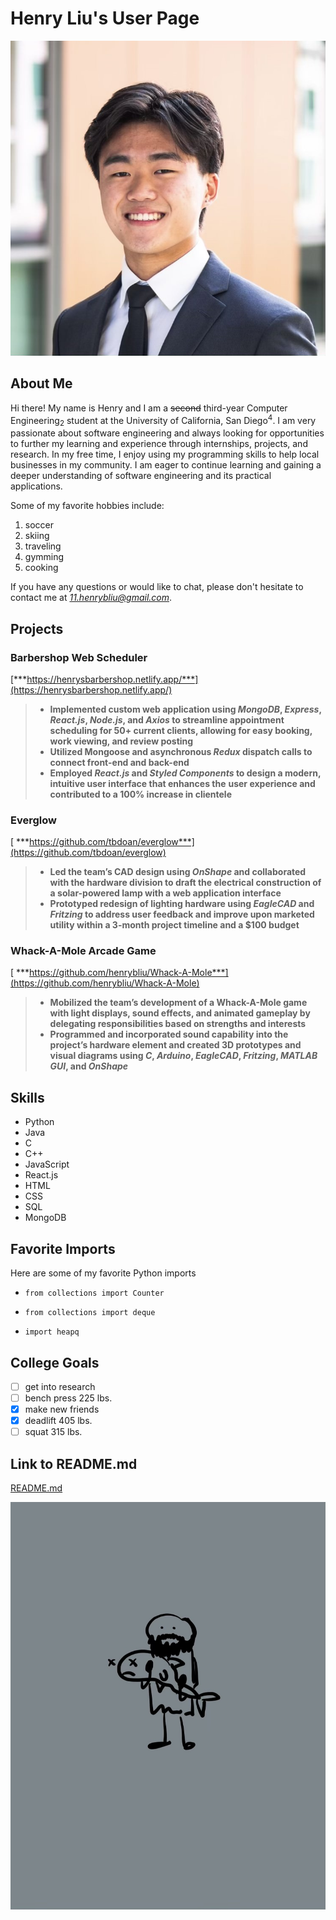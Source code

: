 # **Henry Liu's User Page**

![headshot](images/headshot.jpg)

## **About Me**

Hi there! My name is Henry and I am a ~~second~~ third-year Computer Engineering<sub>2</sub> student at the University of California, San Diego<sup>4</sup>. I am very passionate about software engineering and always looking for opportunities to further my learning and experience through internships, projects, and research. In my free time, I enjoy using my programming skills to help local businesses in my community. I am eager to continue learning and gaining a deeper understanding of software engineering and its practical applications.

Some of my favorite hobbies include:

1. soccer
2. skiing
3. traveling
4. gymming
5. cooking

If you have any questions or would like to chat, please don't hesitate to contact me at *11.henrybliu@gmail.com*.

## **Projects**

### Barbershop Web Scheduler

[***https://henrysbarbershop.netlify.app/***](https://henrysbarbershop.netlify.app/)

> - **Implemented custom web application using _MongoDB_, _Express_, _React.js_, _Node.js_, and _Axios_ to streamline appointment scheduling for 50+ current clients, allowing for easy booking, work viewing, and review posting**
> - **Utilized Mongoose and asynchronous _Redux_ dispatch calls to connect front-end and back-end**
> - **Employed _React.js_ and _Styled Components_ to design a modern, intuitive user interface that enhances the**
>   **user experience and contributed to a 100% increase in clientele**

### Everglow

[
***https://github.com/tbdoan/everglow***](https://github.com/tbdoan/everglow)

> - **Led the team’s CAD design using _OnShape_ and collaborated with the hardware division to draft the electrical construction of a solar-powered lamp with a web application interface**
> - **Prototyped redesign of lighting hardware using _EagleCAD_ and _Fritzing_ to address user feedback and improve upon marketed utility within a 3-month project timeline and a $100 budget**

### Whack-A-Mole Arcade Game

[
***https://github.com/henrybliu/Whack-A-Mole***](https://github.com/henrybliu/Whack-A-Mole)

> - **Mobilized the team’s development of a Whack-A-Mole game with light displays, sound effects, and animated gameplay by delegating responsibilities based on strengths and interests**
> - **Programmed and incorporated sound capability into the project’s hardware element and created 3D prototypes and visual diagrams using _C_, _Arduino_, _EagleCAD_, _Fritzing_, _MATLAB GUI_, and _OnShape_**

## **Skills**

- Python
- Java
- C
- C++
- JavaScript
- React.js
- HTML
- CSS
- SQL
- MongoDB

## **Favorite Imports**

Here are some of my favorite Python imports

- `from collections import Counter`

- `from collections import deque`

- `import heapq`

## **College Goals**
- [ ] get into research
- [ ] bench press 225 lbs.
- [x] make new friends
- [x] deadlift 405 lbs.
- [ ] squat 315 lbs.

## **Link to README.md**
[README.md](README.md)

![fishman](images/Fish%20Man-3.jpg)

